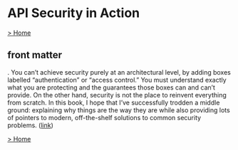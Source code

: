 # API Security in Action

[> Home](../README.md)
## front matter



. You can’t achieve security purely at an architectural level, by adding boxes labelled “authentication” or “access control.” You must understand exactly what you are protecting and the guarantees those boxes can and can’t provide. On the other hand, security is not the place to reinvent everything from scratch. In this book, I hope that I’ve successfully trodden a middle ground: explaining why things are the way they are while also providing lots of pointers to modern, off-the-shelf solutions to common security problems. ([link](https://learning.oreilly.com/library/view/-/9781617296024/OEBPS/Text/FM.htm#76d3e85a-1892-4743-a866-ae4ec6e51375))

[> Home](../README.md)
